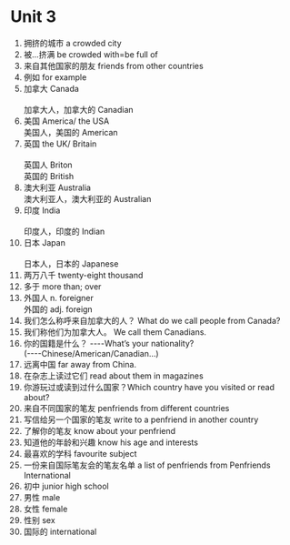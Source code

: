 # Unit 3
1.	拥挤的城市                a crowded city<br/>
2.  被…挤满                  be crowded with=be full of<br/>
3.	来自其他国家的朋友        friends from other countries<br/>
4.	例如                      for example<br/>
5.	加拿大                    Canada<br/>           
加拿大人，加拿大的         Canadian<br/>
6.	美国                      America/ the USA<br/> 
美国人，美国的            American<br/>
7.	英国                      the UK/ Britain  <br/>      
英国人                    Briton<br/>
英国的                    British<br/>
8.	澳大利亚                  Australia <br/>
澳大利亚人，澳大利亚的    Australian<br/>
9.  印度                      India<br/>               
印度人，印度的            Indian<br/>
10. 日本                      Japan<br/>              
日本人，日本的             Japanese<br/>
11. 两万八千                  twenty-eight thousand<br/>
12. 多于                      more than; over<br/>
13. 外国人  n.                 foreigner<br/>
外国的  adj.                foreign<br/>
14. 我们怎么称呼来自加拿大的人？
What do we call people from Canada?<br/>
15. 我们称他们为加拿大人。    We call them Canadians.<br/>
16. 你的国籍是什么？          ----What’s your nationality?<br/> 
(----Chinese/American/Canadian…)<br/>
17. 远离中国                  far away from China.<br/>
18. 在杂志上读过它们          read about them in magazines<br/>
19. 你游玩过或读到过什么国家？Which country have you visited or read about?<br/>
20. 来自不同国家的笔友        penfriends from different countries<br/>
21. 写信给另一个国家的笔友     write to a penfriend in another country<br/>
22. 了解你的笔友               know about your penfriend<br/>
23. 知道他的年龄和兴趣        know his age and interests<br/>
24. 最喜欢的学科              favourite subject<br/>
25. 一份来自国际笔友会的笔友名单 
a list of penfriends from Penfriends International<br/>
26. 初中                      junior high school<br/>
27. 男性                      male<br/>                
28. 女性                      female<br/>
29. 性别                      sex<br/>
30. 国际的                    international<br/>
